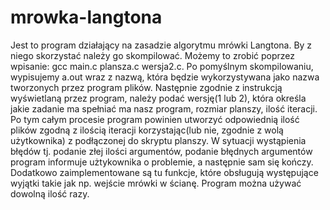 # mrowka-langtona
Jest to program działający na zasadzie algorytmu mrówki Langtona. By z niego skorzystać należy go skompilować. Możemy to zrobić poprzez wpisanie: gcc main.c plansza.c wersja2.c. Po pomyślnym skompilowaniu, wypisujemy a.out wraz z nazwą, która będzie wykorzystywana jako nazwa tworzonych przez program plików. Następnie zgodnie z instrukcją wyświetlaną przez program, należy podać wersję(1 lub 2), która określa jakie zadanie ma spełniać ma nasz program, rozmiar planszy, ilość iteracji. Po tym całym procesie program powinien utworzyć odpowiednią ilość plików zgodną z ilością iteracji korzystając(lub nie, zgodnie z wolą użytkownika) z podłączonej do skryptu planszy. W sytuacji wystąpienia błędów tj. podanie złej ilości argumentów, podanie błędnych argumentów program informuje użtykownika o problemie, a następnie sam się kończy. Dodatkowo zaimplementowane są tu funkcje, które obsługują występujące wyjątki takie jak np. wejście mrówki w ścianę. Program można używać dowolną ilość razy.
